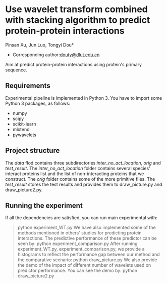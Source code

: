 ﻿# Use wavelet transform combined with stacking algorithm to predict protein-protein interactions
Pinsan Xu, Jun Luo, Tongyi Dou*
* Corresponding author:douty@dlut.edu.cn

Aim at predict protein-protein interactions using protein's primary sequence.

## Requirements
Experimental pipeline is implemented in Python 3.
You have to import some Python 3 packages, as follows:
* numpy
* scipy
* scikit-learn
* mlxtend
* pywavelets

## Project structure
The *data* flod contains three subdirectories:*inter_no_act_location*, *orig* and *test_result*.
The *inter_no_act_location* folder contains several species' interact proteins list and the list of non-interacting proteins that we construct.
The *orig* folder contains some of the more primitive files.
The *test_result* stores the test results and provides them to draw_picture.py and draw_picture2.py.

## Running the experiment
If all the dependencies are satisfied, you can run main experimental with:
> python experiment_WT.py
We have also implemented some of the methods mentioned in others' studies for predicting protein interactions.
The predictive performance of these predictor can be seen by:
> python experiment_comparison.py
After running experiment_WT.py, experiment_comparison.py, we provide a histograms to reflect the performance gap between our method and the comparative scenario:
> python draw_picture.py
We also provide the demo of the impact of different number of wavelets used on predictor performance. You can see the demo by:
> python draw_picture2.py
